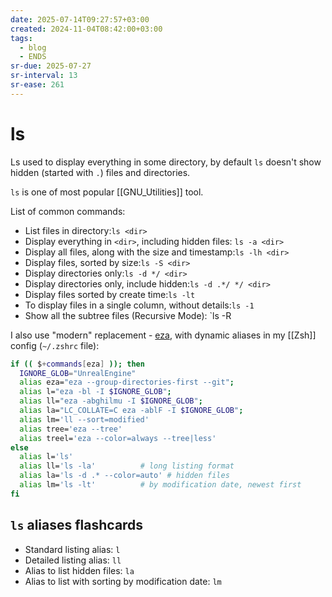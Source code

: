 ```yaml
---
date: 2025-07-14T09:27:57+03:00
created: 2024-11-04T08:42:00+03:00
tags:
  - blog
  - ENDS
sr-due: 2025-07-27
sr-interval: 13
sr-ease: 261
---
```


# ls

Ls used to display everything in some directory, by default `ls` doesn't show hidden (started with `.`) files and directories.

`ls` is one of most popular [[GNU_Utilities]] tool.

List of common commands:

- List files in directory:<wbr class="f"> `ls <dir>`
- Display everything in `<dir>`, including hidden files:<wbr class="f"> `ls -a <dir>`
- Display all files, along with the size and timestamp:<wbr class="f"> `ls -lh <dir>`
- Display files, sorted by size:<wbr class="f"> `ls -S <dir>`
- Display directories only:<wbr class="f"> `ls -d */ <dir>`
- Display directories only, include hidden:<wbr class="f"> `ls -d .*/ */ <dir>`
- Display files sorted by create time:<wbr class="f"> `ls -lt`
- To display files in a single column, without details:<wbr class="f"> `ls -1`
- Show all the subtree files (Recursive Mode):<wbr class="f"> `ls -R

I also use "modern" replacement - [eza](https://eza.rocks/), with dynamic aliases in my [[Zsh]] config (`~/.zshrc` file):

```bash
if (( $+commands[eza] )); then
  IGNORE_GLOB="UnrealEngine"
  alias eza="eza --group-directories-first --git";
  alias l="eza -bl -I $IGNORE_GLOB";
  alias ll="eza -abghilmu -I $IGNORE_GLOB";
  alias la="LC_COLLATE=C eza -ablF -I $IGNORE_GLOB";
  alias lm='ll --sort=modified'
  alias tree='eza --tree'
  alias treel='eza --color=always --tree|less'
else
  alias l='ls'
  alias ll='ls -la'          # long listing format
  alias la='ls -d .* --color=auto' # hidden files
  alias lm='ls -lt'          # by modification date, newest first
fi
```

## `ls` aliases flashcards

- Standard listing alias: <wbr class="f"> `l`
- Detailed listing alias: <wbr class="f"> `ll`
- Alias to list hidden files: <wbr class="f"> `la`
- Alias to list with sorting by modification date: <wbr class="f"> `lm`
